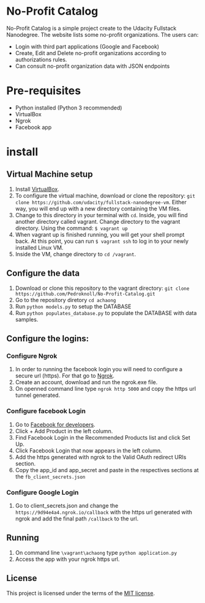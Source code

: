 # No-Profit Catalog
No-Profit Catalog is a simple project create to the Udacity Fullstack Nanodegree.
The website lists some no-profit organizations. The users can:
- Login with third part applications (Google and Facebook)
- Create, Edit and Delete no-profit organizations according to authorizations rules.
- Can consult no-profit organization data with JSON endpoints

# Pre-requisites
- Python installed (Python 3 recommended)
- VirtualBox
- Ngrok
- Facebook app

# install
## Virtual Machine setup
1. Install [VirtualBox](https://www.virtualbox.org/wiki/Downloads).
2. To configure the virtual machine, download or clone the repository: `git clone https://github.com/udacity/fullstack-nanodegree-vm`. Either way, you will end up with a new directory containing the VM files.
3. Change to this directory in your terminal with `cd`. Inside, you will find another directory called vagrant. Change directory to the vagrant directory. Using the command:
  `$ vagrant up`
4. When vagrant up is finished running, you will get your shell prompt back. At this point, you can run `$ vagrant ssh` to log in to your newly installed Linux VM.
5. Inside the VM, change directory to `cd /vagrant`.

## Configure the data
1. Download or clone this repository to the vagrant directory: `git clone https://github.com/Pedroknoll/No-Profit-Catalog.git`
2. Go to the repository diretory `cd achaong`
3. Run `python models.py` to setup the DATABASE
4. Run `python populates_database.py` to populate the DATABASE with data samples.

## Configure the logins:
### Configure Ngrok
1. In order to running the facebook login you will need to configure a secure url (https). For that go to [Ngrok](https://ngrok.com/).
2. Create an account, download  and run the ngrok.exe file.
3. On openned command line type `ngrok http 5000` and copy the https url tunnel generated.

### Configure facebook Login
1. Go to [Facebook for developers](https://developers.facebook.com/).
2. Click + Add Product in the left column.
3. Find Facebook Login in the Recommended Products list and click Set Up.
4. Click Facebook Login that now appears in the left column.
5. Add the https generated with ngrok to the Valid OAuth redirect URIs section.
6. Copy the app_id and app_secret and paste in the respectives sections at the `fb_client_secrets.json`

### Configure Google Login
1. Go to client_secrets.json and change the `https://9d94e4a4.ngrok.io/callback` with the https url generated with ngrok and add the final path `/callback` to the url.


## Running
1. On command line `\vagrant\achaong` type `python application.py`
2. Access the app with your ngrok https url.


## License
This project is licensed under the terms of the [MIT license](https://github.com/Pedroknoll/No-Profit-Catalog/blob/master/LICENSE).
